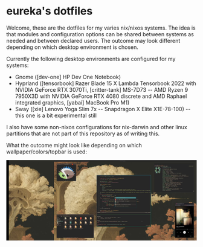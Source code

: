 # eureka's dotfiles

Welcome, these are the dotfiles for my varies nix/nixos systems. The idea is that modules and configuration
options can be shared between systems as needed and between declared users. The outcome may look different
depending on which desktop environment is chosen.

Currently the following desktop environments are configured for my systems:

- Gnome ([dev-one] HP Dev One Notebook)
- Hyprland ([tensorbook] Razer Blade 15 X Lambda Tensorbook 2022 with NVIDIA GeForce RTX 3070Ti, [critter-tank] MS-7D73 -- AMD Ryzen 9 7950X3D with NVIDIA GeForce RTX 4080 discrete and AMD Raphael integrated graphics, [yabai] MacBook Pro M1)
- Sway ([xie] Lenovo Yoga Slim 7x -- Snapdragon X Elite X1E-78-100) -- this one is a bit experimental still

I also have some non-nixos configurations for nix-darwin and other linux partitions that are not part of this repository as of writing this.

What the outcome might look like depending on which wallpaper/colors/topbar is used:

<img src="rice/critter-tank.png" alt="critter-tank-gruvbox" width="600"/>

